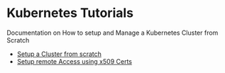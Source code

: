 # Kubernetes Tutorials
Documentation on How to setup and Manage a Kubernetes Cluster from Scratch


- [Setup a Cluster from scratch](installation.md)
- [Setup remote Access using x509 Certs](user-access-x509.md)